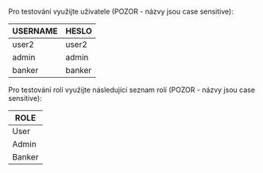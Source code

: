 Pro testování využijte uživatele (POZOR - názvy jsou case sensitive):

| USERNAME  |   HESLO   |
| --------- | --------- |
| user2     |  user2    |
| admin     |  admin    |
| banker    |  banker   |


Pro testování rolí využijte následující seznam rolí (POZOR - názvy jsou case sensitive):

|     ROLE     |
|--------------|
| User         |
| Admin        |
| Banker       |